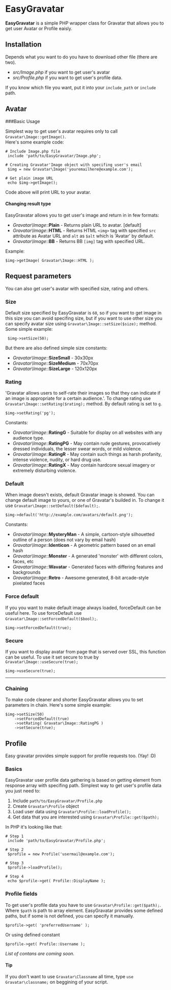 # EasyGravatar
__EasyGravatar__ is a simple PHP wrapper class for Gravatar that allows you to get user Avatar or Profile eaisly.


## Installation
Depends what you want to do you have to download other file (there are two).

  - *src/Image.php* if you want to get user's avatar 
  - *src/Profile.php* if you want to get user's profile data.


If you know which file you want, put it into your `include_path` or `include` path.


## Avatar

###Basic Usage

Simplest way to get user's avatar requires only to call `Gravatar\Image::getImage()`.  
Here's some example code:

    # Include Image.php file
     include 'path/to/EasyGravatar/Image.php';
 
    # Creating Gravatar'Image object with specifing user's email
     $img = new Gravatar\Image('youremailhere@example.com');

    # Get plain image URL
     echo $img->getImage();

Code above will print URL to your avatar.


#### Changing result type
EasyGravatar allows you to get user's image and return in in few formats:

  * _Gravatar\Image_::__Plain__ - Returns plain URL to avatar. [default]
  * _Gravatar\Image_::__HTML__ - Returns HTML `<img>` tag with specified `src` attribute as Avatar URL and `alt` as `$alt` which is 'Avatar' by default.
  * _Gravatar\Image_::__BB__ - Returns BB `[img]` tag with specified URL.

Example:

	$img->getImage( Gravatar\Image::HTML );



## Request parameters
 You can also get user's avatar with specified size, rating and others.

### Size
 Default size specified by EasyGravatar is `60`, so if you want to get image in this size you can avoid specifing size, but if you want to use other size you can specify avatar size using `Gravatar\Image::setSize($size);` method. Some simple example:
 
     $img->setSize(50);
     
But there are also defined simple size constants:

 - _Gravatar\Image_::__SizeSmall__ - 30x30px
 - _Gravatar\Image_::__SizeMedium__ - 70x70px
 - _Gravatar\Image_::__SizeLarge__ - 120x120px
 
 
### Rating
 'Gravatar allows users to self-rate their images so that they can indicate if an image is appropriate for a certain audience.'. To change rating use `Gravatar\Image::setRating($rating);` method. By default rating is set to `g`.
 
	$img->setRating('pg');
	
Constants:

 - _Gravatar\Image_::__RatingG__ - Suitable for display on all websites with any audience type.
 - _Gravatar\Image_::__RatingPG__ - May contain rude gestures, provocatively dressed individuals, the lesser swear words, or mild violence.
 - _Gravatar\Image_::__RatingR__ - May contain such things as harsh profanity, intense violence, nudity, or hard drug use.
 - _Gravatar\Image_::__RatingX__ - May contain hardcore sexual imagery or extremely disturbing violence.


### Default
 When image doesn't exists, default Gravatar image is showed. You can change default image to yours, or one of Gravatar's builded in. To change it use `Gravatar\Image::setDefault($default);`.
 
	$img->default('http://example.com/avatars/default.png');
	
Constants:

 - _Gravatar\Image_::__MysteryMan__ - A simple, cartoon-style silhouetted outline of a person (does not vary by email hash)
 - _Gravatar\Image_::__Identicon__ - A geometric pattern based on an email hash
 - _Gravatar\Image_::__Monster__ - A generated 'monster' with different colors, faces, etc
 - _Gravatar\Image_::__Wavatar__ - Generated faces with differing features and backgrounds
 - _Gravatar\Image_::__Retro__ - Awesome generated, 8-bit arcade-style pixelated faces
 
### Force default
 If you you want to make default image always loaded, forceDefault can be useful here. To use forceDefault use `Gravatar\Image::setForcedDefault($bool);`.
 
	$img->setForcedDefault(true);
	
### Secure
 If you want to display avatar from page that is served over SSL, this function can be useful. To use it set secure to true by `Gravatar\Image::useSecure(true);`
 
	$img->useSecure(true);
	
- - -

### Chaining
 To make code cleaner and shorter EasyGravatar allows you to set parameters in chain. Here's some simple example:
 
	$img->setSize(50)
		->setForcedDefault(true)
		->setRating( Gravatar\Image::RatingPG )
		->setSecure(true);



## Profile
 Easy gravatar provides simple support for profile requests too. (Yay! :D)

### Basics
 EasyGravatar user profile data gathering is based on getting element from response array with specifing path. Simplest way to get user's profile data you just need to:
 
 1. Include `path/to/EasyGravatar/Profile.php`
 2. Create `Gravatar\Profile` object
 3. Load user data using `Gravatar\Profile::loadProfile();`
 4. Get data that you are interested using `Gravatar\Profile::get($path);`
 
 
In PHP it's looking like that:

    # Step 1
     include 'path/to/EasyGravatar/Profile.php';
     	 
    # Step 2
     $profile = new Profile('usermail@example.com');
     	 
    # Step 3
     $profile->loadProfile();
     	 
    # Step 4
     echo $profile->get( Profile::DisplayName );
	 

### Profile fields
 To get user's profile data you have to use `Gravatar\Profile::get($path);`. Where `$path` is path to array element. EasyGravatar provides some defined paths, but if some is not defined, you can specify it manually.

    $profile->get( 'preferredUsername' );
    
Or using defined constant

	$profile->get( Profile::Username );
	
*List of contans are coming soon.*

#### Tip
 If you don't want to use `Gravatar\Classname` all time, type `use Gravatar\classname;` on beggining of your script.

